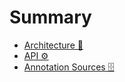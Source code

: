 # Summary

* [Architecture 📐](Architecture.md)
* [API ⚙️](API.md)
* [Annotation Sources 🗄️](Annotation-Sources.md)
